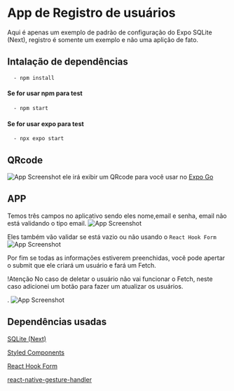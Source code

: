 
# App de Registro de usuários

Aqui é apenas um exemplo de padrão de configuração do Expo SQLite (Next), registro é somente um exemplo e não uma aplição de fato.


## Intalação de dependências
```terminal
  - npm install
```


#### Se for usar npm para test

```terminal
  - npm start
```

#### Se for usar expo para test

```terminal
  - npx expo start
```

## QRcode

![App Screenshot](https://github.com/Yuri89/React-Native-Test-DBLite/blob/main/imagensProjec/image%20(38).png?raw=true)
ele irá exibir um QRcode para você usar no [Expo Go](https://play.google.com/store/apps/details?id=host.exp.exponent)

## APP

Temos três campos no aplicativo sendo eles nome,email e senha, email não está validando o tipo email.
![App Screenshot](https://github.com/Yuri89/React-Native-Test-DBLite/blob/main/imagensProjec/image%20(3).jpg?raw=true)

Eles também vão validar se está vazio ou não usando o `React Hook Form`
![App Screenshot](https://github.com/Yuri89/React-Native-Test-DBLite/blob/main/imagensProjec/image%20(2).jpg?raw=true)

Por fim se todas as informações estiverem preenchidas, você pode apertar o submit que ele criará um usuário e fará um Fetch.

!Atenção
No caso de deletar o usuário não vai funcionar o Fetch, neste caso adicionei um botão para fazer um atualizar os usuários.

.
![App Screenshot](https://github.com/Yuri89/React-Native-Test-DBLite/blob/main/imagensProjec/image%20(1).jpg?raw=true)


## Dependências usadas 

[SQLite (Next)](https://docs.expo.dev/versions/latest/sdk/sqlite-next/)

[Styled Components](https://styled-components.com/)

[React Hook Form](https://react-hook-form.com/)

[react-native-gesture-handler](https://docs.expo.dev/versions/latest/sdk/gesture-handler/)


